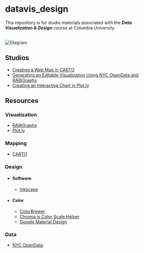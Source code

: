 # datavis_design
This repository is for studio materials associated with the ***Data Visualization &amp; Design*** course at Columbia University.<br/><br/>

![Diagram](https://github.com/emilyfuhrman/datavis_design/blob/master/Images/node_link.png)

## Studios
* [Creating a Web Map in CARTO](https://github.com/emilyfuhrman/datavis_design/blob/master/2017_Summer/Studios/01_Creating_a_web_map_in_CARTO.md)
* [Generating an Editable Visualization Using NYC OpenData and RAWGraphs](https://github.com/emilyfuhrman/datavis_design/blob/master/2017_Summer/Studios/02_Generating_an_editable_visualization_using_NYC_OpenData_and_RAWGraphs.md)
* [Creating an Interactive Chart in Plot.ly](https://github.com/emilyfuhrman/datavis_design/blob/master/2017_Summer/Studios/03_Creating_an_interactive_chart_in_Plotly.md)

## Resources

### Visualization
* [RAWGraphs](http://app.rawgraphs.io/)
* [Plot.ly](https://plot.ly/)

### Mapping
* [CARTO](carto.com)

### Design
* #### Software
  * [Inkscape](https://inkscape.org/en/)
* #### Color
  * [ColorBrewer](http://colorbrewer2.org/)
  * [Chroma.js Color Scale Helper](https://gka.github.io/palettes/)
  * [Google Material Design](https://material.io/guidelines/style/color.html#color-color-palette)

### Data
* [NYC OpenData](https://opendata.cityofnewyork.us/)
